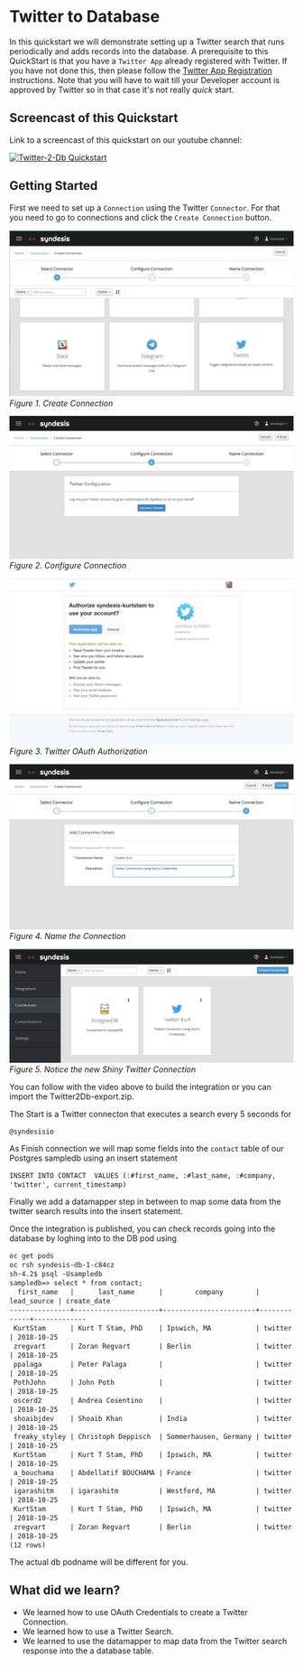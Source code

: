 # Twitter to Database

In this quickstart we will demonstrate setting up a Twitter search that runs periodically and adds records into the database. A prerequisite to this QuickStart is that you have a `Twitter App` already registered with Twitter. If you have not done this, then please follow the [Twitter App Registration](TwitterCredentials.md) instructions. Note that you will have to wait till your Developer account is approved by Twitter so in that case it's not really *quick* start. 

## Screencast of this Quickstart

Link to a screencast of this quickstart on our youtube channel:

[![Twitter-2-Db Quickstart](https://img.youtube.com/vi/og7aMWJByNs/0.jpg)](https://youtu.be/og7aMWJByNs)


## Getting Started

First we need to set up a `Connection` using the Twitter `Connector`. For that you need to go to connections and click the `Create Connection` button. 

![Create Connection](img/create-connection.png)
*Figure 1. Create Connection*

![Configure Connection](img/configure-connection.png)
*Figure 2. Configure Connection*

![Twitter Authorize](img/twitter-oauth.png)
*Figure 3. Twitter OAuth Authorization*

![Name Connection](img/name-connection.png)
*Figure 4. Name the Connection*

![New Twitter Connection](img//connections.png)
*Figure 5. Notice the new Shiny Twitter Connection*


You can follow with the video above to build the integration or you can import the Twitter2Db-export.zip.

The Start is a Twitter connecton that executes a search every 5 seconds for 

```
@syndesisio
```

As Finish connection we will map some fields into the `contact` table of our Postgres sampledb using an insert statement

```
INSERT INTO CONTACT  VALUES (:#first_name, :#last_name, :#company, 'twitter', current_timestamp)
```

Finally we add a datamapper step in between to map some data from the twitter search results into the insert statement.

Once the integration is published, you can check records going into the database by loghing into to the DB pod using

```
oc get pods
oc rsh syndesis-db-1-c84cz
sh-4.2$ psql -Usampledb
sampledb=> select * from contact;
  first_name   |      last_name      |        company        | lead_source | create_date 
---------------+---------------------+-----------------------+-------------+-------------
 KurtStam      | Kurt T Stam, PhD    | Ipswich, MA           | twitter     | 2018-10-25
 zregvart      | Zoran Regvart       | Berlin                | twitter     | 2018-10-25
 ppalaga       | Peter Palaga        |                       | twitter     | 2018-10-25
 PothJohn      | John Poth           |                       | twitter     | 2018-10-25
 oscerd2       | Andrea Cosentino    |                       | twitter     | 2018-10-25
 shoaibjdev    | Shoaib Khan         | India                 | twitter     | 2018-10-25
 freaky_styley | Christoph Deppisch  | Sommerhausen, Germany | twitter     | 2018-10-25
 KurtStam      | Kurt T Stam, PhD    | Ipswich, MA           | twitter     | 2018-10-25
 a_bouchama    | Abdellatif BOUCHAMA | France                | twitter     | 2018-10-25
 igarashitm    | igarashitm          | Westford, MA          | twitter     | 2018-10-25
 KurtStam      | Kurt T Stam, PhD    | Ipswich, MA           | twitter     | 2018-10-25
 zregvart      | Zoran Regvart       | Berlin                | twitter     | 2018-10-25
(12 rows)

```

The actual db podname will be different for you.

## What did we learn?

* We learned how to use OAuth Credentials to create a Twitter Connection.
* We learned how to use a Twitter Search.
* We learned to use the datamapper to map data from the Twitter search response into the a database table.


